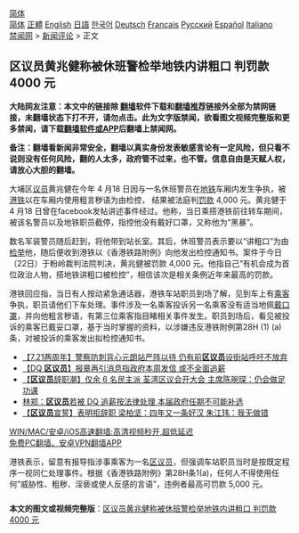  <!-- 面包屑导航 --> <div class="breadcrumb"><!-- GTranslate: https://gtranslate.io/ -->  <div class="switcher notranslate">  <div class="selected">  <a href="#" onclick="return false;"> 简体</a>  </div>  <div class="option">  <a href="https://www.bannedbook.org" onclick="doGTranslate('zh-CN|zh-CN');jQuery('div.switcher div.selected a').html(jQuery(this).html());return false;" title="简体中文" class="nturl selected"> 简体</a>  <a href="https://www.bannedbook.org/zh-tw/" onclick="doGTranslate('zh-CN|zh-TW');jQuery('div.switcher div.selected a').html(jQuery(this).html());return false;" title="繁體中文" class="nturl"> 正體</a>  <a href="https://www.bannedbook.org/en/" onclick="doGTranslate('zh-CN|en');jQuery('div.switcher div.selected a').html(jQuery(this).html());return false;" title="English" class="nturl"> English</a>  <a href="https://www.bannedbook.org/ja/" onclick="doGTranslate('zh-CN|ja');jQuery('div.switcher div.selected a').html(jQuery(this).html());return false;" title="日本語" class="nturl"> 日語</a>  <a href="https://www.bannedbook.org/ko/" onclick="doGTranslate('zh-CN|ko');jQuery('div.switcher div.selected a').html(jQuery(this).html());return false;" title="한국어" class="nturl"> 한국어</a>  <a href="https://www.bannedbook.org/de/" onclick="doGTranslate('zh-CN|de');jQuery('div.switcher div.selected a').html(jQuery(this).html());return false;" title="Deutsch" class="nturl"> Deutsch</a>  <a href="https://www.bannedbook.org/fr/" onclick="doGTranslate('zh-CN|fr');jQuery('div.switcher div.selected a').html(jQuery(this).html());return false;" title="Français" class="nturl"> Français</a>  <a href="https://www.bannedbook.org/ru/" onclick="doGTranslate('zh-CN|ru');jQuery('div.switcher div.selected a').html(jQuery(this).html());return false;" title="Русский" class="nturl"> Русский</a>  <a href="https://www.bannedbook.org/es/" onclick="doGTranslate('zh-CN|es');jQuery('div.switcher div.selected a').html(jQuery(this).html());return false;" title="Español" class="nturl"> Español</a>  <a href="https://www.bannedbook.org/it/" onclick="doGTranslate('zh-CN|it');jQuery('div.switcher div.selected a').html(jQuery(this).html());return false;" title="Italiano" class="nturl"> Italiano</a>  </div>  </div>      <div class='breadcrumb-sub'><!-- Breadcrumb NavXT 6.3.0 --> <a href="https://www.bannedbook.org/" class="home">禁闻网</a> &gt; <a href="https://www.bannedbook.org/bnews/comments/" class="category">新闻评论</a> &gt; 正文</div></div><h2>区议员黄兆健称被休班警检举地铁内讲粗口 判罚款 4000 元</h2> <p class="notice"><b>大陆网友注意：本文中的链接除 <a href="https://github.com/bannedbook/fanqiang" >翻墙</a>软件下载和<a href="https://github.com/killgcd/justmysocks/blob/master/README.md">翻墙推荐</a>链接外全部为禁网链接，未翻墙状态下打不开，请勿点击。此为文字版禁闻，欲看图文视频完整版和更多禁闻，请下载<a href="https://github.com/bannedbook/fanqiang">翻墙软件或APP</a>后翻墙上禁闻网。</p><p>备注：翻墙看新闻非常安全，翻墙以真实身份发表敏感言论有一定风险，但只看不说则没有任何风险，翻的人太多，政府管不过来，也不管。信息自由是天赋人权，请放心大胆的翻墙。</b></p>  <div class="entry">  <p>大埔区<a href="https://www.bannedbook.org/bnews/tag/%e8%ae%ae%e5%91%98/" class="st_tag internal_tag" rel="tag" title="标签 议员 下的日志">议员</a>黄兆健在今年 4 月18 日因与一名休班警员在<a href="https://www.bannedbook.org/bnews/tag/%e5%9c%b0%e9%93%81/" class="st_tag internal_tag" rel="tag" title="标签 地铁 下的日志">地铁</a>车厢内发生争执，被<a href="https://www.bannedbook.org/bnews/tag/%E6%B8%AF%E9%93%81/" class="st_tag internal_tag" rel="tag" title="标签 港铁 下的日志">港铁</a>以在车厢内使用粗言秽语为由检控， 结果被法庭判<a href="https://www.bannedbook.org/bnews/tag/%e7%bd%9a%e6%ac%be/" class="st_tag internal_tag" rel="tag" title="标签 罚款 下的日志">罚款</a> 4,000 元。黄兆健于 4 月18 日曾在facebook发帖讲述事件经过。他称，当日乘搭港铁前往转车期间，被该名警员以及地铁职员截停，指控他没有戴好口罩，又称他为“黑暴”。</p> <p>数名军装警员随后赶到，将他带到站长室。其后，休班警员表示要以“讲粗口”为由<a href="https://www.bannedbook.org/bnews/tag/%E6%A3%80%E4%B8%BE/" class="st_tag internal_tag" rel="tag" title="标签 检举 下的日志">检举</a>他，随后便收到港铁以《香港铁路附例》向他发出检控通知书。案件于今日（22日）于粉岭裁判法院判决，黄兆健被罚款 4,000 元。他指自己“有机会成为首位政治人物，搭地铁讲粗口被检控”，相信该次是相关条例近年来最高的罚款。</p>  <p>港铁回应指，当日有人按动紧急通话器，港铁车站职员到场了解，见到车上有<a href="https://www.bannedbook.org/bnews/tag/%E4%B9%98%E5%AE%A2/" class="st_tag internal_tag" rel="tag" title="标签 乘客 下的日志">乘客</a>争执，职员请他们下车处理。事件涉及一名乘客投诉另一名乘客没有适当地佩<a href="https://www.bannedbook.org/bnews/tag/%E6%88%B4%E5%8F%A3%E7%BD%A9/" class="st_tag internal_tag" rel="tag" title="标签 戴口罩 下的日志">戴口罩</a>，并向他粗言秽语，有第三位乘客指目睹相关事件发生。职员到场后，看见被投诉的乘客已戴妥口罩，基于当时掌握的资料，以涉嫌违反港铁附例第28H (1) (a)条，对被投诉的乘客发出拟检控通知书。</p> <ul class='op-related-articles' title='相关阅读'> <li><a href='https://www.bannedbook.org/bnews/headline/20210721/1591443.html' target='_blank'>【7.21两周年】警察防刺背心元朗站严阵以待 仍有前<b>区议员</b>设街站呼吁不放弃</a></li> <li><a href='https://www.bannedbook.org/bnews/comments/20210721/1591288.html' target='_blank'>【DQ <b>区议员</b>】报章再引消息指政府本周发信 或不全面追薪</a></li> <li><a href='https://www.bannedbook.org/bnews/comments/20210720/1590780.html' target='_blank'>【<b>区议员</b>辞职潮】仅余 6 名民主派 荃湾区议会开大会 主席陈琬琛：仍会做足功课</a></li> <li><a href='https://www.bannedbook.org/bnews/comments/20210720/1590667.html' target='_blank'>林郑：<b>区议员</b>若被 DQ 追薪按法律处理 本届政府任期不可能补选</a></li> <li><a href='https://www.bannedbook.org/bnews/comments/20210720/1590301.html' target='_blank'>【<b>区议员</b>宣誓】表明拒辞职 梁柏坚：四年又一条好汉 朱江玮：我无做错</a></li> </ul> <p class="texttj"> <a href="https://github.com/bannedbook/fanqiang/wiki/V2ray%E6%9C%BA%E5%9C%BA" target="_blank">WIN/MAC/安卓/iOS高速翻墙:高清视频秒开,超低延迟</a><br/> <a href="https://github.com/bannedbook/fanqiang/wiki/%E7%A6%81%E9%97%BB%E7%BD%91%E5%AE%89%E5%8D%93%E7%BF%BB%E5%A2%99%E6%96%B0%E9%97%BBAPP" target="_blank">免费PC翻墙、安卓VPN翻墙APP</a></p> <p>港铁表示，留意有报导指涉事乘客为一名<a href="https://www.bannedbook.org/bnews/tag/%E5%8C%BA%E8%AE%AE%E5%91%98/" class="st_tag internal_tag" rel="tag" title="标签 区议员 下的日志">区议员</a>，但强调车站职员当时是按既定程序一视同仁处理事件。根据《香港铁路附例》第28H条1(a)，任何人不得使用任何“威胁性、粗秽、淫亵或使人反感的言语”，违例者最高可罚款 5,000 元。</p><a name='sharetosocial'></a>  <div style="margin-bottom:5px;padding-bottom:5px;clear:both"> <div id="archive-pix-1" class="banner-ads"> <!-- AuctionX Display platform tag START --> <div id="26318x728x90x621x_ADSLOT2" clicktrack="%%CLICK_URL_ESC%%"></div> <!-- AuctionX Display platform tag END --> </div> <div id="archive-pix-2" class="banner-ads"> <!-- AuctionX Display platform tag START --> <div id="26315x300x250x621x_ADSLOT2" clicktrack="%%CLICK_URL_ESC%%"></div> <!-- AuctionX Display platform tag END --> </div> </div>  <div id="archive-pix-1" class="banner-ads"> <!-- AuctionX Display platform tag START --> <div id="26318x728x90x621x_ADSLOT3" clicktrack="%%CLICK_URL_ESC%%"></div> <!-- AuctionX Display platform tag END --> </div> <div><b>本文的图文或视频完整版</b>：<a href='https://www.bannedbook.org/bnews/comments/20210722/1592225.html'>区议员黄兆健称被休班警检举地铁内讲粗口 判罚款 4000 元</a></div>  </div><!--END ENTRY--> 